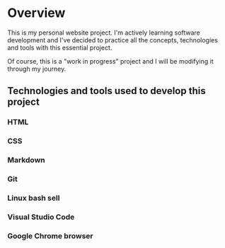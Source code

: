 # Overview

This is my personal website project. I'm actively learning software development and I've decided to practice all the concepts, technologies and tools with this essential project.

Of course, this is a "work in progress" project and I will be modifying it through my journey.

## Technologies and tools used to develop this project

### HTML

### CSS

### Markdown

### Git

### Linux bash sell

### Visual Studio Code

### Google Chrome browser
